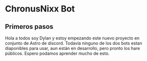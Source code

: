 # ChronusNixx Bot

<h2>Primeros pasos</h2>
Hola a todos soy Dylan y estoy empezando este nuevo proyecto en conjunto de Astro de discord.
Todavía ninguno de los dos bots estan diaponibles para usar, aun están en desarrollo, pero pronto los hare públicos.
Espero podamos aprender mucho de esto.

